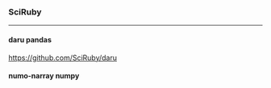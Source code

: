 ### SciRuby
---
#### daru pandas 
https://github.com/SciRuby/daru

#### numo-narray numpy


```
```

